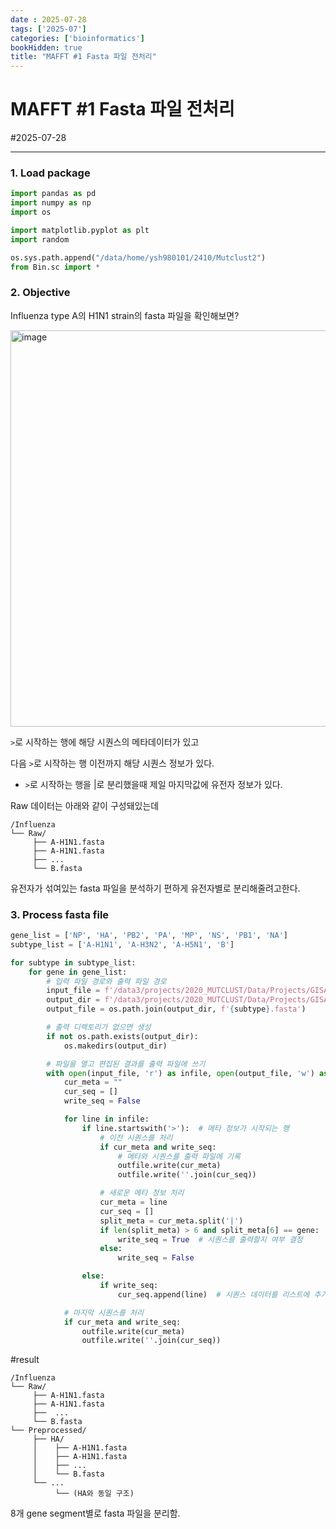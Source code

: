 ```yaml
---
date : 2025-07-28
tags: ['2025-07']
categories: ['bioinformatics']
bookHidden: true
title: "MAFFT #1 Fasta 파일 전처리"
---
```


# MAFFT #1 Fasta 파일 전처리

#2025-07-28

---

### 1. Load package

```python
import pandas as pd
import numpy as np
import os

import matplotlib.pyplot as plt
import random

os.sys.path.append("/data/home/ysh980101/2410/Mutclust2") 
from Bin.sc import *
```

### 2. Objective

Influenza type A의 H1N1 strain의 fasta 파일을 확인해보면?

<img width="1403" height="634" alt="image" src="https://github.com/user-attachments/assets/373e1c82-42a4-4654-828c-64ab7a6645f6" />


`>`로 시작하는 행에 해당 시퀀스의 메타데이터가 있고

다음 `>`로 시작하는 행 이전까지 해당 시퀀스 정보가 있다.

- `>`로 시작하는 행을 |로 분리했을때 제일 마지막값에 유전자 정보가 있다.

Raw 데이터는 아래와 같이 구성돼있는데

```plain text
/Influenza
└── Raw/
     ├── A-H1N1.fasta
     ├── A-H1N1.fasta
     ├── ...
     └── B.fasta
```

유전자가 섞여있는 fasta 파일을 분석하기 편하게 유전자별로 분리해줄려고한다.

### 3. Process fasta file

```python
gene_list = ['NP', 'HA', 'PB2', 'PA', 'MP', 'NS', 'PB1', 'NA']
subtype_list = ['A-H1N1', 'A-H3N2', 'A-H5N1', 'B']

for subtype in subtype_list:
    for gene in gene_list:
        # 입력 파일 경로와 출력 파일 경로
        input_file = f'/data3/projects/2020_MUTCLUST/Data/Projects/GISAID_revision/Influenza/Raw/{subtype}.fasta'
        output_dir = f'/data3/projects/2020_MUTCLUST/Data/Projects/GISAID_revision/Influenza/Preprocessed/{gene}'
        output_file = os.path.join(output_dir, f'{subtype}.fasta')

        # 출력 디렉토리가 없으면 생성
        if not os.path.exists(output_dir):
            os.makedirs(output_dir)

        # 파일을 열고 편집된 결과를 출력 파일에 쓰기
        with open(input_file, 'r') as infile, open(output_file, 'w') as outfile:
            cur_meta = ""
            cur_seq = []
            write_seq = False

            for line in infile:
                if line.startswith('>'):  # 메타 정보가 시작되는 행
                    # 이전 시퀀스를 처리
                    if cur_meta and write_seq:
                        # 메타와 시퀀스를 출력 파일에 기록
                        outfile.write(cur_meta)
                        outfile.write(''.join(cur_seq))

                    # 새로운 메타 정보 처리
                    cur_meta = line
                    cur_seq = []
                    split_meta = cur_meta.split('|')
                    if len(split_meta) > 6 and split_meta[6] == gene:  # 7번째 값이 gene인지 확인
                        write_seq = True  # 시퀀스를 출력할지 여부 결정
                    else:
                        write_seq = False

                else:
                    if write_seq:
                        cur_seq.append(line)  # 시퀀스 데이터를 리스트에 추가

            # 마지막 시퀀스를 처리
            if cur_meta and write_seq:
                outfile.write(cur_meta)
                outfile.write(''.join(cur_seq))
```

#result

```plain text
/Influenza
└── Raw/
     ├── A-H1N1.fasta
     ├── A-H1N1.fasta
     ├──  ...
     └── B.fasta
└── Preprocessed/
     ├── HA/
     │    ├── A-H1N1.fasta
     │    ├── A-H1N1.fasta
     │    ├── ...
     │    └── B.fasta
     └── ...
          └── (HA와 동일 구조)
```

8개 gene segment별로 fasta 파일을 분리함.
